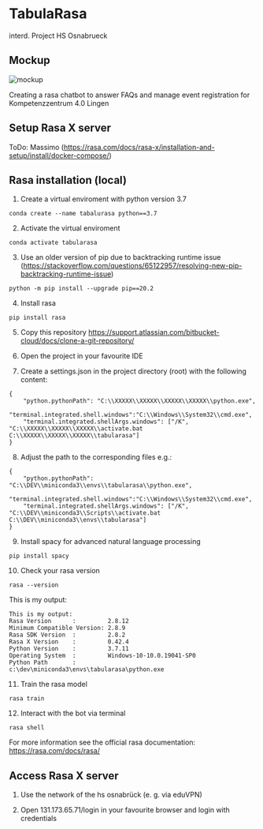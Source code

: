# TabulaRasa
interd. Project HS Osnabrueck

## Mockup
![mockup](https://user-images.githubusercontent.com/37381176/142486864-53c861e0-ae5c-41d5-bc00-815e4279702b.png)

Creating a rasa chatbot to answer FAQs and manage event registration for Kompetenzzentrum 4.0 Lingen

## Setup Rasa X server
ToDo: Massimo
(https://rasa.com/docs/rasa-x/installation-and-setup/install/docker-compose/)

## Rasa installation (local)

1. Create a virtual enviroment with python version 3.7
```
conda create --name tabalurasa python==3.7
```

2. Activate the virtual enviroment
```
conda activate tabularasa
```

3. Use an older version of pip due to backtracking runtime issue
(https://stackoverflow.com/questions/65122957/resolving-new-pip-backtracking-runtime-issue)
```
python -m pip install --upgrade pip==20.2
```

4. Install rasa
```
pip install rasa
```

5. Copy this repository 
https://support.atlassian.com/bitbucket-cloud/docs/clone-a-git-repository/

6. Open the project in your favourite IDE

7. Create a settings.json in the project directory (root) with the following content:
```
{
    "python.pythonPath": "C:\\XXXXX\\XXXXX\\XXXXX\\XXXXX\\python.exe",
    "terminal.integrated.shell.windows":"C:\\Windows\\System32\\cmd.exe",
    "terminal.integrated.shellArgs.windows": ["/K", "C:\\XXXXX\\XXXXX\\XXXXX\\activate.bat C:\\XXXXX\\XXXXX\\XXXXX\\tabularasa"]
}
```

8. Adjust the path to the corresponding files e.g.: 
```
{
    "python.pythonPath": "C:\\DEV\\miniconda3\\envs\\tabularasa\\python.exe",
    "terminal.integrated.shell.windows":"C:\\Windows\\System32\\cmd.exe",
    "terminal.integrated.shellArgs.windows": ["/K", "C:\\DEV\\miniconda3\\Scripts\\activate.bat C:\\DEV\\miniconda3\\envs\\tabularasa"]
}
```

9. Install spacy for advanced natural language processing
```
pip install spacy
```

10. Check your rasa version
```
rasa --version
```
This is my output: 
```
This is my output:
Rasa Version      :         2.8.12
Minimum Compatible Version: 2.8.9
Rasa SDK Version  :         2.8.2
Rasa X Version    :         0.42.4
Python Version    :         3.7.11
Operating System  :         Windows-10-10.0.19041-SP0
Python Path       :         c:\dev\miniconda3\envs\tabularasa\python.exe
```

11. Train the rasa model
```
rasa train
```

12. Interact with the bot via terminal
```
rasa shell
```

For more information see the official rasa documentation:
https://rasa.com/docs/rasa/

## Access Rasa X server
1. Use the network of the hs osnabrück (e. g. via eduVPN)

2. Open 131.173.65.71/login in your favourite browser and login with credentials



